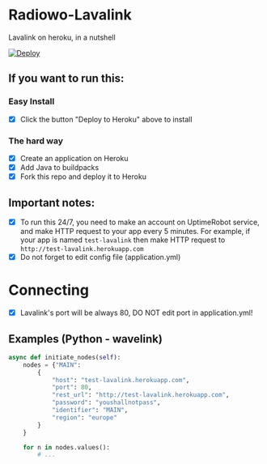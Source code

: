 # Radiowo-Lavalink
Lavalink on heroku, in a nutshell

[![Deploy](https://www.herokucdn.com/deploy/button.svg)](https://heroku.com/deploy?template=https://github.com/F4stZ4p/Radiowo-Lavalink)

## If you want to run this:

### Easy Install
- [x] Click the button "Deploy to Heroku" above to install

### The hard way
- [x] Create an application on Heroku
- [x] Add Java to buildpacks
- [x] Fork this repo and deploy it to Heroku

## Important notes:
- [x] To run this 24/7, you need to make an account on UptimeRobot service, and make HTTP request to your app every 5 minutes. For example, if your app is named `test-lavalink` then make HTTP request to `http://test-lavalink.herokuapp.com`
- [x] Do not forget to edit config file (application.yml)

# Connecting
- [x] Lavalink's port will be always 80, DO NOT edit port in application.yml!

## Examples (Python - wavelink)

```python
async def initiate_nodes(self):
    nodes = {"MAIN": 
        {
            "host": "test-lavalink.herokuapp.com",
            "port": 80,
            "rest_url": "http://test-lavalink.herokuapp.com",
            "password": "youshallnotpass",
            "identifier": "MAIN",
            "region": "europe"
        }
    }

    for n in nodes.values():
        # ...
```
